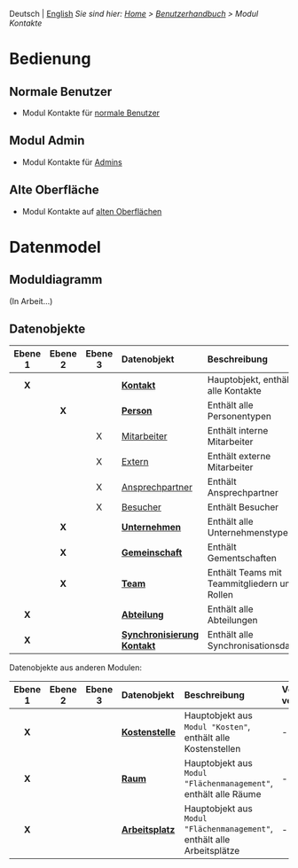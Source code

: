 <!-- TITLE: Modul Kontakte -->
<!-- SUBTITLE: Modul für Personen, Unternehmen, Organisationseinheiten usw. -->

Deutsch | [English](/en/modules/contacts)
*Sie sind hier: [Home](/home) > [Benutzerhandbuch](/de/user-guide) > Modul Kontakte*

# Bedienung
## Normale Benutzer
* Modul Kontakte für [normale Benutzer](/de/modules/contacts/user)
## Modul Admin 
* Modul Kontakte für [Admins](/de/modules/contacts/admin)
## Alte Oberfläche
* Modul Kontakte auf [alten Oberflächen](/de/modules/contacts/qooxdoo)
# Datenmodel
## Moduldiagramm
(In Arbeit...)
## Datenobjekte
| Ebene 1 | Ebene 2 | Ebene 3 | Datenobjekt                                                                                                             | Beschreibung                                                                  | Verebung von      | Code                                                | Tabelle                              |
|:---------:|:---------:|:---------:|:-----------------------------------------------------------------------------------------|:------------------------------------------------------------|:--------------------|:--------------------------------------|:-----------------------------|
| **X**     |              |               | [**Kontakt**](/de/modules/datamodel/contacts/contact)                             |  Hauptobjekt, enthält alle Kontakte                                         | -                            | contacts.contact                            | VISIONR.pv_cnt_contact   |
|               | **X**    |               | [**Person**](/de/modules/datamodel/contacts/person)                                |   Enthält alle Personentypen                                                    | Kontakte.Kontakt  | contacts.person                             | -                                        |
|               |              | X            | [Mitarbeiter](/de/modules/datamodel/contacts/employee)                            |   Enthält interne Mitarbeiter                                                    | Kontakte.Person    | contacts.person                             | -                                        |
|               |              | X            | [Extern](/de/modules/datamodel/contacts/employee-external)                      |   Enthält externe Mitarbeiter                                                   | Kontakte.Person    | contacts.employee_external          | -                                        |
|               |              | X            | [Ansprechpartner](/de/modules/datamodel/contacts/contact-person)           |   Enthält Ansprechpartner                                                       | Kontakte.Person    | contacts.person                             | -                                        |
|               |              | X            | [Besucher](/de/modules/datamodel/contacts/visitor)                                       |   Enthält Besucher                                                                  | Kontakte.Person    | contacts.person                             | -                                        |
|               | **X**    |               | [**Unternehmen**](/de/modules/datamodel/contacts/company)                  |    Enthält alle Unternehmenstypen                                         | Kontakte.Kontakt  | contacts.person                             | -                                        |
|               | **X**    |               | [**Gemeinschaft**](/de/modules/datamodel/contacts/community)               |    Enthält Gementschaften                                                      | Kontakte.Kontakt  | contacts.person                             | -                                        |
|               | **X**    |               | [**Team**](/de/modules/datamodel/contacts/team-contact)                          |    Enthält Teams mit Teammitgliedern und Rollen                  | Kontakte.Kontakt  | contacts.person                             | -                                        |
| **X**     |              |               | [**Abteilung**](/de/modules/datamodel/contacts/department)                     |  Enthält alle Abteilungen                                                        | -                            | contacts.department                     | VISIONR.pv_cnt_dep         |
| **X**     |              |               | [**Synchronisierung Kontakt**](/de/modules/datamodel/contacts/synchronisation)    |  Enthält alle Synchronisationsdaten                       | -                            | contacts.synchronization_contact | VISIONR.pv_cnt_synccon  |

Datenobjekte aus anderen Modulen:

| Ebene 1 | Ebene 2 | Ebene 3 | Datenobjekt                                                                                         | Beschreibung                                                                                                | Verebung von      | Code                                        | Tabelle                              |
|:---------:|:---------:|:---------:|:----------------------------------------------------------------------|:--------------------------------------------------------------------------------------|:--------------------|:---------------------------------|:----------------------------|
| **X**     |              |               | [**Kostenstelle**](/de/modules/datamodel/costs/cost-center)  |  Hauptobjekt aus `Modul "Kosten"`, enthält alle Kostenstellen                       | -                           | costs.cost_center                     | VISIONR.pv_cnt_contact  |
| **X**     |              |               | [**Raum**](/de/modules/datamodel/spaces/space)                    |  Hauptobjekt aus `Modul "Flächenmanagement"`, enthält alle Räume           | -                          | spaces.space                            | VISIONR.pv_spc_spc        |
| **X**     |              |               | [**Arbeitsplatz**](/de/modules/datamodel/spaces/workplace)  |  Hauptobjekt aus `Modul "Flächenmanagement"`, enthält alle Arbeitsplätze | -                          | spaces.workplace                     |  VISIONR.pv_spc_wplc     |